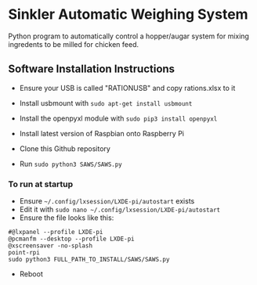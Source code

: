 # Sinkler Automatic Weighing System
Python program to automatically control a hopper/augar system for mixing ingredents to be milled for chicken feed.

## Software Installation Instructions
* Ensure your USB is called "RATIONUSB" and copy rations.xlsx to it
* Install usbmount with ```sudo apt-get install usbmount```
* Install the openpyxl module with ```sudo pip3 install openpyxl```


* Install latest version of Raspbian onto Raspberry Pi
* Clone this Github repository
* Run ```sudo python3 SAWS/SAWS.py```

### To run at startup
* Ensure ```~/.config/lxsession/LXDE-pi/autostart``` exists
* Edit it with ```sudo nano ~/.config/lxsession/LXDE-pi/autostart``` 
* Ensure the file looks like this:
```
#@lxpanel --profile LXDE-pi
@pcmanfm --desktop --profile LXDE-pi
@xscreensaver -no-splash
point-rpi
sudo python3 FULL_PATH_TO_INSTALL/SAWS/SAWS.py
```
* Reboot

